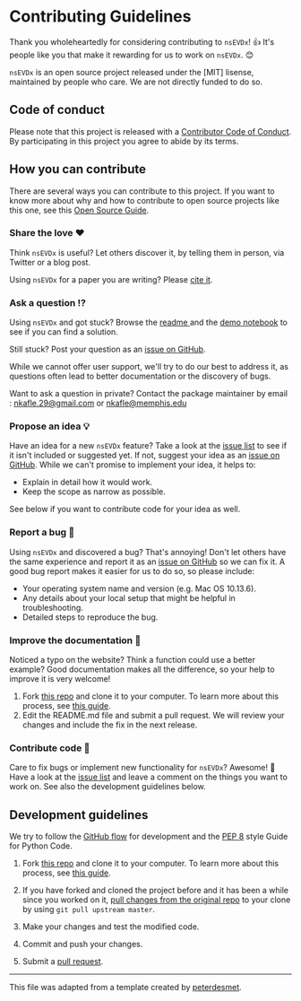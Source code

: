 # Contributing Guidelines

Thank you wholeheartedly for considering contributing to `nsEVDx`! 👍 It's people like you that make it rewarding for us to work on `nsEVDx`. 😊

`nsEVDx` is an open source project released under the [MIT] lisense, maintained by people who care. We are not directly funded to do so.

[repo]: https://github.com/Nischalcs50/nsEVDx
[issues]: https://github.com/Nischalcs50/nsEVDx/issues
[new_issue]: https://github.com/Nischalcs50/nsEVDx/issues/new
[code_of_conduct]: https://github.com/Nischalcs50/nsEVDx/CODE_OF_CONDUCT.md

[citation]: https://doi.org/xx.xxxxx/joss.xxxx
[demo_notebook]: https://github.com/Nischalcs50/nsEVDx/examples/example_GEV.ipynb


## Code of conduct

Please note that this project is released with a [Contributor Code of Conduct][code_of_conduct]. By participating in this project you agree to abide by its terms.

## How you can contribute

There are several ways you can contribute to this project. If you want to know more about why and how to contribute to open source projects like this one, see this [Open Source Guide](https://opensource.guide/how-to-contribute/).

### Share the love ❤️

Think `nsEVDx` is useful? Let others discover it, by telling them in person, via Twitter or a blog post.

Using `nsEVDx` for a paper you are writing? Please [cite it][citation]. 

### Ask a question ⁉️
Using `nsEVDx` and got stuck? Browse the  [readme ][repo] and the [demo notebook][demo_notebook]  to see if you can find a solution.

Still stuck? Post your question as an [issue on GitHub][new_issue].

While we cannot offer user support, we'll try to do our best to address it, as questions often lead to better documentation or the discovery of bugs.

Want to ask a question in private? Contact the package maintainer by email : <nkafle.29@gmail.com> or <nkafle@memphis.edu>

### Propose an idea 💡

Have an idea for a new `nsEVDx` feature? Take a look at the [issue list][issues] to see if it isn't included or suggested yet. If not, suggest your idea as an [issue on GitHub][new_issue]. While we can't promise to implement your idea, it helps to:

* Explain in detail how it would work.
* Keep the scope as narrow as possible.

See below if you want to contribute code for your idea as well.

### Report a bug 🐛

Using `nsEVDx` and discovered a bug? That's annoying! Don't let others have the same experience and report it as an [issue on GitHub][new_issue] so we can fix it. A good bug report makes it easier for us to do so, so please include:

* Your operating system name and version (e.g. Mac OS 10.13.6).
* Any details about your local setup that might be helpful in troubleshooting.
* Detailed steps to reproduce the bug.

### Improve the documentation 📖

Noticed a typo on the website? Think a function could use a better example? Good documentation makes all the difference, so your help to improve it is very welcome! 

1. Fork [this repo][repo] and clone it to your computer. To learn more about this process, see [this guide](https://guides.github.com/activities/forking/).
2. Edit the README.md file and submit a pull request. We will review your changes and include the fix in the next release.

### Contribute code 📝

Care to fix bugs or implement new functionality for `nsEVDx`? Awesome! 👏 Have a look at the [issue list][issues] and leave a comment on the things you want to work on. See also the development guidelines below.

## Development guidelines

We try to follow the [GitHub flow](https://guides.github.com/introduction/flow/) for development and the [PEP 8](https://www.python.org/dev/peps/pep-0008/) style Guide for Python Code. 

1. Fork [this repo][repo] and clone it to your computer. To learn more about this process, see [this guide](https://guides.github.com/activities/forking/).

2. If you have forked and cloned the project before and it has been a while since you worked on it, [pull changes from the original repo](https://help.github.com/articles/merging-an-upstream-repository-into-your-fork/) to your clone by using `git pull upstream master`.

3. Make your changes and test the modified code.

4. Commit and push your changes.

5. Submit a [pull request](https://guides.github.com/activities/forking/#making-a-pull-request).

    

---

This file was adapted from a template created by [peterdesmet](https://gist.github.com/peterdesmet/e90a1b0dc17af6c12daf6e8b2f044e7c).
